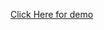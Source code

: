 
<a href="https://business.facebook.com/TECNOMobileNigeria/" target="_blank"> Click Here for demo</a>
